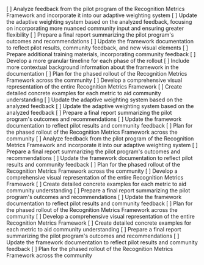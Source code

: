 [ ] Analyze feedback from the pilot program of the Recognition Metrics Framework and incorporate it into our adaptive weighting system
[ ] Update the adaptive weighting system based on the analyzed feedback, focusing on incorporating more nuanced community input and ensuring greater flexibility
[ ] Prepare a final report summarizing the pilot program's outcomes and recommendations
[ ] Update the framework documentation to reflect pilot results, community feedback, and new visual elements
[ ] Prepare additional training materials, incorporating community feedback
[ ] Develop a more granular timeline for each phase of the rollout
[ ] Include more contextual background information about the framework in the documentation
[ ] Plan for the phased rollout of the Recognition Metrics Framework across the community
[ ] Develop a comprehensive visual representation of the entire Recognition Metrics Framework
[ ] Create detailed concrete examples for each metric to aid community understanding
[ ] Update the adaptive weighting system based on the analyzed feedback
[ ] Update the adaptive weighting system based on the analyzed feedback
[ ] Prepare a final report summarizing the pilot program's outcomes and recommendations
[ ] Update the framework documentation to reflect pilot results and community feedback
[ ] Plan for the phased rollout of the Recognition Metrics Framework across the community
[ ] Analyze feedback from the pilot program of the Recognition Metrics Framework and incorporate it into our adaptive weighting system
[ ] Prepare a final report summarizing the pilot program's outcomes and recommendations
[ ] Update the framework documentation to reflect pilot results and community feedback
[ ] Plan for the phased rollout of the Recognition Metrics Framework across the community
[ ] Develop a comprehensive visual representation of the entire Recognition Metrics Framework
[ ] Create detailed concrete examples for each metric to aid community understanding
[ ] Prepare a final report summarizing the pilot program's outcomes and recommendations
[ ] Update the framework documentation to reflect pilot results and community feedback
[ ] Plan for the phased rollout of the Recognition Metrics Framework across the community
[ ] Develop a comprehensive visual representation of the entire Recognition Metrics Framework
[ ] Create detailed concrete examples for each metric to aid community understanding
[ ] Prepare a final report summarizing the pilot program's outcomes and recommendations
[ ] Update the framework documentation to reflect pilot results and community feedback
[ ] Plan for the phased rollout of the Recognition Metrics Framework across the community